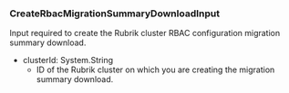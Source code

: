 ### CreateRbacMigrationSummaryDownloadInput
Input required to create the Rubrik cluster RBAC configuration migration summary download.

- clusterId: System.String
  - ID of the Rubrik cluster on which you are creating the migration summary download.
